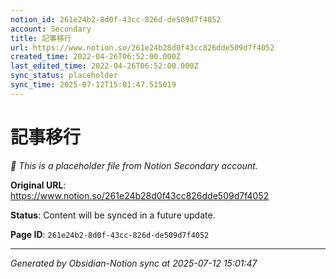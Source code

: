 ```yaml
---
notion_id: 261e24b2-8d0f-43cc-826d-de509d7f4052
account: Secondary
title: 記事移行
url: https://www.notion.so/261e24b28d0f43cc826dde509d7f4052
created_time: 2022-04-26T06:52:00.000Z
last_edited_time: 2022-04-26T06:52:00.000Z
sync_status: placeholder
sync_time: 2025-07-12T15:01:47.515019
---
```


# 記事移行

*🔄 This is a placeholder file from Notion Secondary account.*

**Original URL**: https://www.notion.so/261e24b28d0f43cc826dde509d7f4052

**Status**: Content will be synced in a future update.

**Page ID**: `261e24b2-8d0f-43cc-826d-de509d7f4052`

---

*Generated by Obsidian-Notion sync at 2025-07-12 15:01:47*
